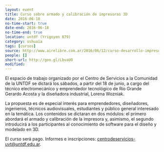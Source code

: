 ```yaml
---
layout: event 
title: Curso sobre armado y calibración de impresoras 3D
date: 2016-06-18
no-time-start: true
date-end: 2016-06-18
no-time-end: true
location: untdf (Yrigoyen 879)
category: ushuaia
tags: [cursos]
source: http://www.airelibre.com.ar/2016/06/12/curso-desarrollo-impresoras-del-futuro/
people: []
short-url: http://goo.gl/LbvaU0
modified: 
---
```


El espacio de trabajo organizado por el Centro de Servicios a la Comunidad de la UNTDF se dictará los sábados, a partir del 18 de junio, a cargo del técnico electromecánico y emprendedor tecnológico de Río Grande Gerardo Acosta y la diseñadora industrial, Lorena Wozniak.

La propuesta es de especial interés para emprendedores, diseñadores, ingenieros, técnicos audiovisuales, estudiantes y público general interesado en la temática. Los contenidos se dictaran en dos módulos: el primero abordará el armado y calibración de la impresora y, asimismo, el segundo introducirá a los participantes al conocimiento de software para el diseño y modelado en 3D.

El curso será pago. Informes e inscripciones: centrodeservicios-uvt@untdf.edu.ar.